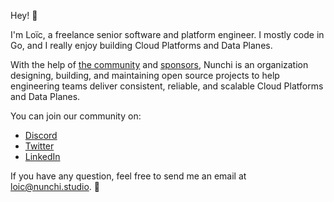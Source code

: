 Hey! 👋

I'm Loïc, a freelance senior software and platform engineer. I mostly code in Go,
and I really enjoy building Cloud Platforms and Data Planes.

With the help of [the community](https://discord.gg/aG3DFNS5vQ) and
[sponsors](https://github.com/sponsors/nunchistudio), Nunchi is an organization
designing, building, and maintaining open source projects to help engineering
teams deliver consistent, reliable, and scalable Cloud Platforms and Data Planes.

You can join our community on:
- [Discord](https://nunchi.studio/discord)
- [Twitter](https://twitter.com/nunchistudio)
- [LinkedIn](https://www.linkedin.com/company/nunchistudio/)

If you have any question, feel free to send me an email at loic@nunchi.studio. 🙂

